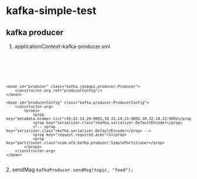 # kafka-simple-test
## kafka producer
1. applicationContext-kafka-producer.xml
<code>
<bean id="kafkaProducer" class="com.ofd.kafka.producer.KafkaProducerTemplate" >
		<property name="producer" ref="producer"/>
	</bean>
	
	<bean id="producer" class="kafka.javaapi.producer.Producer">
		<constructor-arg ref="producerConfig"/>
	</bean>
	
	<bean id="producerConfig" class="kafka.producer.ProducerConfig">
		<constructor-arg>
			<props>
				<prop key="metadata.broker.list">10.32.14.20:9092,10.32.14.21:9092,10.32.14.22:9092</prop>
				<prop key="serializer.class">kafka.serializer.DefaultEncoder</prop>
				<!-- <prop key="serializer.class">kafka.serializer.DefaultEncoder</prop> -->
				<prop key="request.required.acks">1</prop>
				<prop key="partitioner.class">com.ofd.kafka.producer.SimplePartitioner</prop>
			</props>
		</constructor-arg>
	</bean>
</code>
2. sendMag
<code>kafkaProducer.sendMsg(topic, "feed");</code>
